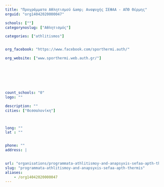 ```yaml
---
title: "Προγράμματα Αθλητισμού &amp; Αναψυχής ΣΕΦΑΑ - ΑΠΘ Θέρμης"
orguid: "org14042020000047"

schools: [""]
categorynoslug: ["Αθλητισμός"]

categories: ["athlitismos"]


org_facebook: "https://www.facebook.com/sporthermi.auth/"

org_website: ["www.sporthermi.web.auth.gr/"]







count_schools: "0"
logo: ""

description: ""
cities: ["Θεσσαλονίκη"]



long: ""
lat : ""


phone: ""
address: |
    

url: "organisations/programmata-athlitismoy-and-anapsyxis-sefaa-apth-thermis/thessaloniki/athlitismos"
slug: "programmata-athlitismoy-and-anapsyxis-sefaa-apth-thermis"
aliases:
    - /org14042020000047
---
```




